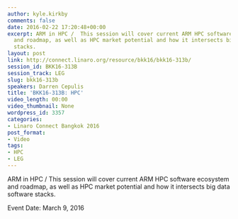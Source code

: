 ```yaml
---
author: kyle.kirkby
comments: false
date: 2016-02-22 17:20:48+00:00
excerpt: ARM in HPC /  This session will cover current ARM HPC software ecosystem
  and roadmap, as well as HPC market potential and how it intersects big data software
  stacks.
layout: post
link: http://connect.linaro.org/resource/bkk16/bkk16-313b/
session_id: BKK16-313B
session_track: LEG
slug: bkk16-313b
speakers: Darren Cepulis
title: 'BKK16-313B: HPC'
video_length: 00:00
video_thumbnail: None
wordpress_id: 3357
categories:
- Linaro Connect Bangkok 2016
post_format:
- Video
tags:
- HPC
- LEG
---
```


ARM in HPC /  This session will cover current ARM HPC software ecosystem and roadmap, as well as HPC market potential and how it intersects big data software stacks.

Event Date: March 9, 2016
